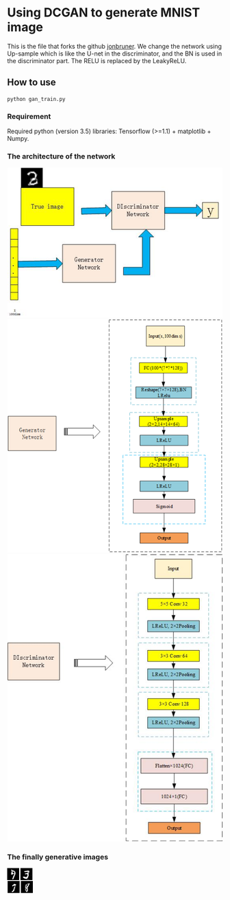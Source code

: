 # Using DCGAN to generate MNIST image
This is the file that forks the github [jonbruner](https://github.com/jonbruner/generative-adversarial-networks). We change the network using Up-sample which is like the U-net in the discriminator, and the BN is used in the discriminator part. The RELU is replaced by the LeakyReLU.

## How to use

```shell
python gan_train.py
```

### Requirement
Required python (version 3.5) libraries: Tensorflow (>=1.1) + matplotlib + Numpy.

### The architecture of the network 
![gan model](gan1.jpg)<br>
![D model](gan2.bmp)<br>
![G model](gan3.jpg)

### The finally generative images
![images](1.png)<br>
